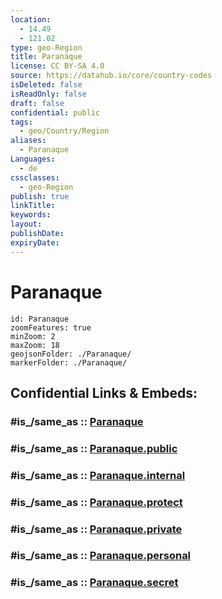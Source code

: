 ```yaml
---
location:
  - 14.49
  - 121.02
type: geo-Region
title: Paranaque
license: CC BY-SA 4.0
source: https://datahub.io/core/country-codes
isDeleted: false
isReadOnly: false
draft: false
confidential: public
tags:
  - geo/Country/Region
aliases:
  - Paranaque
Languages:
  - de
cssclasses:
  - geo-Region
publish: true
linkTitle:
keywords:
layout:
publishDate:
expiryDate:
---
```


# Paranaque

```leaflet
id: Paranaque
zoomFeatures: true 
minZoom: 2 
maxZoom: 18
geojsonFolder: ./Paranaque/
markerFolder: ./Paranaque/
```


## Confidential Links & Embeds: 

### #is_/same_as :: [Paranaque](/_Standards/Earth/Continent/Asia/Asia~South~East/Malay_Archipelago/Philippines/Regions~Philippines/Paranaque.md) 

### #is_/same_as :: [Paranaque.public](/_public/Earth/Continent/Asia/Asia~South~East/Malay_Archipelago/Philippines/Regions~Philippines/Paranaque.public.md) 

### #is_/same_as :: [Paranaque.internal](/_internal/Earth/Continent/Asia/Asia~South~East/Malay_Archipelago/Philippines/Regions~Philippines/Paranaque.internal.md) 

### #is_/same_as :: [Paranaque.protect](/_protect/Earth/Continent/Asia/Asia~South~East/Malay_Archipelago/Philippines/Regions~Philippines/Paranaque.protect.md) 

### #is_/same_as :: [Paranaque.private](/_private/Earth/Continent/Asia/Asia~South~East/Malay_Archipelago/Philippines/Regions~Philippines/Paranaque.private.md) 

### #is_/same_as :: [Paranaque.personal](/_personal/Earth/Continent/Asia/Asia~South~East/Malay_Archipelago/Philippines/Regions~Philippines/Paranaque.personal.md) 

### #is_/same_as :: [Paranaque.secret](/_secret/Earth/Continent/Asia/Asia~South~East/Malay_Archipelago/Philippines/Regions~Philippines/Paranaque.secret.md)

